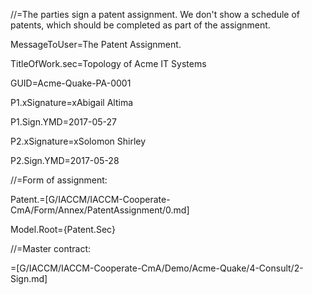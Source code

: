 //=The parties sign a patent assignment.  We don't show a schedule of patents, which should be completed as part of the assignment.

MessageToUser=The Patent Assignment.

TitleOfWork.sec=Topology of Acme IT Systems

GUID=Acme-Quake-PA-0001

P1.xSignature=xAbigail Altima

P1.Sign.YMD=2017-05-27

P2.xSignature=xSolomon Shirley

P2.Sign.YMD=2017-05-28

//=Form of assignment:

Patent.=[G/IACCM/IACCM-Cooperate-CmA/Form/Annex/PatentAssignment/0.md]

Model.Root={Patent.Sec}

//=Master contract:

=[G/IACCM/IACCM-Cooperate-CmA/Demo/Acme-Quake/4-Consult/2-Sign.md]
